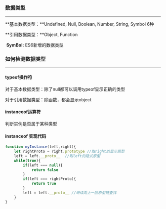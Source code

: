 ### 数据类型

---

**基本数据类型：**Undefined, Null, Boolean, Number, String, Symbol   6种

**引用数据类型：**Object, Function

​	**SymBol:**  ES6新增的数据类型 



### 如何检测数据类型

---

#### typeof操作符

对于基本数据类型：除了null都可以调用typeof显示正确的类型

对于引用数据类型：除函数，都会显示object

#### instanceof运算符

判断实例是否属于某种类型

#### instanceof 实现代码

~~~ javascript
function myInstance(left,right){
    let rightProto = right.prototype //取right的显示原型
    left = left.__proto__  //取left的隐式原型
    while(true){
        if(left === null){
            return false
        }
        if(left === rightProto){
            return true
    	}
        left = left.__proto__ //继续向上一层原型链查找
	}
}
~~~

